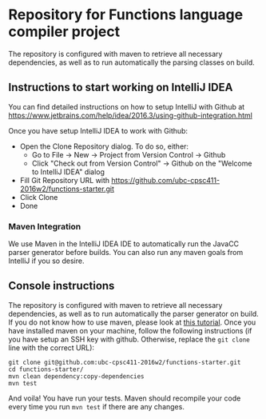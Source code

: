 # Repository for Functions language compiler project

The repository is configured with maven to retrieve all necessary dependencies, as well as to run automatically the parsing classes on build.

## Instructions to start working on IntelliJ IDEA
You can find detailed instructions on how to setup IntelliJ with Github at https://www.jetbrains.com/help/idea/2016.3/using-github-integration.html

Once you have setup IntelliJ IDEA to work with Github:

- Open the Clone Repository dialog. To do so, either:
  - Go to File -> New -> Project from Version Control -> Github
  - Click "Check out from Version Control" -> Github on the "Welcome to IntelliJ IDEA" dialog
- Fill Git Repository URL with https://github.com/ubc-cpsc411-2016w2/functions-starter.git
- Click Clone
- Done

### Maven Integration
	
We use Maven in the IntelliJ IDEA IDE to automatically run the JavaCC parser generator before builds.  You can also run any maven goals from IntelliJ if you so desire.

## Console instructions

The repository is configured with maven to retrieve all necessary dependencies, as well as to run automatically the parser generator on build.  If you do not know how to use maven, please look at [this tutorial](https://maven.apache.org/guides/getting-started/maven-in-five-minutes.html).  Once you have installed maven on your machine, follow the following instructions (if you have setup an SSH key with github.  Otherwise, replace the `git clone` line with the correct URL):

    git clone git@github.com:ubc-cpsc411-2016w2/functions-starter.git
	cd functions-starter/
	mvn clean dependency:copy-dependencies
	mvn test
	
And voila! You have run your tests.  Maven should recompile your code every time you run `mvn test` if there are any changes.


